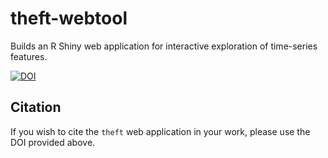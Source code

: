 # theft-webtool
Builds an R Shiny web application for interactive exploration of time-series features.

[![DOI](https://zenodo.org/badge/366909570.svg)](https://zenodo.org/badge/latestdoi/366909570)

## Citation

If you wish to cite the `theft` web application in your work, please use the DOI provided above.
